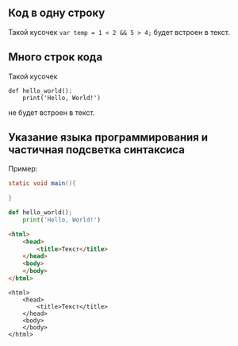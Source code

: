 ## Код в одну строку

Такой кусочек `var temp = 1 < 2 && 5 > 4;` будет встроен в текст.

## Много строк кода

Такой кусочек
```
def hello_world():
    print('Hello, World!')
```
не будет встроен в текст.

## Указание языка программирования и частичная подсветка синтаксиса

Пример:

```java
static void main(){
    
}
```
```python
def hello_world();
    print('Hello, World!')
```
```html
<html>
    <head>
        <title>Текст</title>
    </head>
    <body>
    </body>
</html>
```

```
<html>
    <head>
        <title>Текст</title>
    </head>
    <body>
    </body>
</html>
```